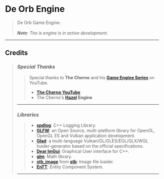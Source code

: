 # **De Orb Engine**
>De Orb Game Engine.<br><br>
>***Note**: The is engine is in active development.*

***
## **Credits**
>### ***Special Thanks***
>>Special thanks to **The Cherno** and his **[Game Engine Series](https://www.youtube.com/playlist?list=PLlrATfBNZ98dC-V-N3m0Go4deliWHPFwT)** on YouTube.
>>* **[The Cherno YouTube](https://www.youtube.com/@TheCherno)**
>>* The Cherno's **[Hazel](https://github.com/TheCherno/Hazel) Engine**
>***
>### ***Libraries***
>>* **[spdlog](https://github.com/gabime/spdlog)**: C++ Logging Library.
>>* **[GLFW](https://github.com/glfw/GLFW)**: an Open Source, multi-platform library for OpenGL, OpenGL ES and Vulkan application development.
>>* **[Glad](https://glad.dav1d.de/)**: a multi-language Vulkan/GL/GLES/EGL/GLX/WGL loader-generator based on the official specifications.
>>* **[Dear ImGui](https://github.com/ocornut/imgui)**: Graphical User interface for C++.
>>* **[glm](https://github.com/g-truc/glm)**: Math library.
>>* **[stb_image](https://github.com/nothings/stb/blob/master/stb_image.h)** from **[stb](https://github.com/nothings/stb/tree/master)**: Image file loader.
>>* **[EnTT](https://github.com/skypjack/entt)**: Entity Component System.
>***

